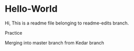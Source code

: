 # Hello-World


Hi, This is a readme file belonging to readme-edits branch.

Practice

Merging into master branch from Kedar branch